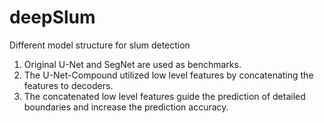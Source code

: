 # deepSlum
Different model structure for slum detection

1. Original U-Net and SegNet are used as benchmarks.
2. The U-Net-Compound utilized low level features by concatenating the features to decoders.
3. The concatenated low level features guide the prediction of detailed boundaries and increase the prediction accuracy.
